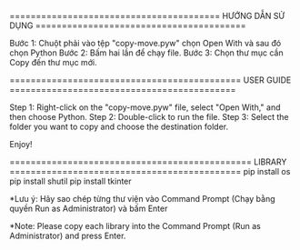 ======================================== HƯỚNG DẪN SỬ DỤNG ========================================

Bước 1: Chuột phải vào tệp "copy-move.pyw" chọn Open With và sau đó chọn Python
Bước 2: Bấm hai lần để chạy file.
Bước 3: Chọn thư mục cần Copy đến thư mục mới.

============================================ USER GUIDE ===========================================

Step 1: Right-click on the "copy-move.pyw" file, select "Open With," and then choose Python.
Step 2: Double-click to run the file.
Step 3: Select the folder you want to copy and choose the destination folder.

Enjoy!

============================================== LIBRARY ============================================
pip install os
pip install shutil
pip install tkinter

*Lưu ý: Hãy sao chép từng thư viện vào Command Prompt (Chạy bằng quyền Run as Administrator) và bấm Enter

*Note: Please copy each library into the Command Prompt (Run as Administrator) and press Enter.